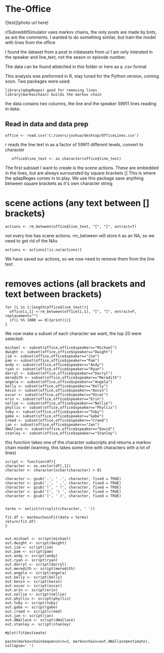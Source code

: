 # The-Office

![test](photo url here)

r/SubredditSimulator uses markov chains, the only posts are made by bots, as are the comments.
I wanted to do something similar, but train the model with lines from the office

I found the dataset from a post in r/datasets from u/
I am only intersted in the speaker and line_text, not the seaon or episode number.

The data can be found attatched in this folder or here as a .csv format




This analysis was preformed in R, stay tuned for the Python version, coming soon.
 Two packages were used:
```
library(qdapRegex) good for removing lines
library(markovchain) builds the markov chain
```

the data conains two columns, the line and the speaker
59911 lines
reading in data:
## Read in data and data prep #####################################
```
office <- read.csv('C:/users/joshua/desktop/OfficeLines.csv')
```
r reads the line text in as a factor of  59911 different levels, convert to character
```
   office$line_text <- as.character(office$line_text)
```

The first subsset I want to create is the scene actions. These are embedded in the lines, but are always surrounded by square brackets []
This is where the qdapRegex comes in to play. We use this package save anything between square brackets as it's own character string
# scene actions (any text between [] brackets)
```
actions <- rm_between(office$line_text, "[", "]", extract=T)
```

not every line has scene actions. rm_between will store it as an NA, so we need to get rid of the NAs
```
actions <- actions[!is.na(actions)]
```

We have saved our actions, so we now need to remove them from the line text
# removes actions (all brackets and text between brackets)
```
for (i in 1:length(office$line_text)){
  office[i,1] <-rm_between(office[i,1], "[", "]", extract=F, replacement="")
  if(i %% 1000 == 0){print(i)}
}
```

We now make a subset of each character we want, the top 20 were selected:
```
michael <- subset(office,office$speaker=="Michael")
dwight <- subset(office,office$speaker=="Dwight")
jim <- subset(office,office$speaker=="Jim")
pam <- subset(office,office$speaker=="Pam")
andy <- subset(office,office$speaker=="Andy")
ryan <- subset(office,office$speaker=="Ryan")
darryl <- subset(office,office$speaker=="Darryl")
meredith <- subset(office,office$speaker=="Meredith")
angela <- subset(office,office$speaker=="Angela")
kelly <- subset(office,office$speaker=="Kelly")
kevin <- subset(office,office$speaker=="Kevin")
oscar <- subset(office,office$speaker=="Oscar")
erin <- subset(office,office$speaker=="Erin")
nellie <- subset(office,office$speaker=="Nellie")
phyllis <- subset(office,office$speaker=="Phyllis")
toby <- subset(office,office$speaker=="Toby")
gabe <- subset(office,office$speaker=="Gabe")
creed <- subset(office,office$speaker=="Creed")
jan <- subset(office,office$speaker=="Jan")
dWallace <- subset(office,office$speaker=="David")
stanley <- subset(office,office$speaker=="Stanley")
```



this function takes one of the character subscripts and returns a markov chain model 
(warning, this takes some time with characters with a lot of lines)
```
script <- function(df){
character <- as.vector(df[,1])
character <- character[nchar(character) > 0]

character <- gsub('.', ' .', character, fixed = TRUE)
character <- gsub(',', ' ,', character, fixed = TRUE)
character <- gsub('!', ' !', character, fixed = TRUE)
character <- gsub('(', '( ', character, fixed = TRUE)
character <- gsub(')', ' )', character, fixed = TRUE)


terms <- unlist(strsplit(character, ' '))

fit.df <- markovchainFit(data = terms)
return(fit.df)
}


out.michael <- script(michael)
out.dwight <- script(dwight)
out.jim <- script(jim)
out.pam <- script(pam)
out.andy <- script(andy)
out.ryan <- script(ryan)
out.darryl <- script(darryl)
out.meredith <- script(meredith)
out.angela <- script(angela)
out.kelly <- script(kelly)
out.kevin <- script(kevin)
out.oscar <- script(oscar)
out.erin <- script(erin)
out.nellie <- script(nellie)
out.phyllis <- script(phyllis)
out.toby <- script(toby)
out.gabe <- script(gabe)
out.creed <- script(creed)
out.jan <- script(jan)
out.dWallace <- script(dWallace)
out.stanley <- script(stanley)
```

```
#plot(fit$estimate)

paste(markovchainSequence(n=3, markovchain=out.dWallace$estimate), collapse=' ')
```
